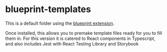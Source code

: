 # blueprint-templates

This is a default folder using the [blueprint extension](https://marketplace.visualstudio.com/items?itemName=teamchilla.blueprint).

Once installed, this allows you to premake template files ready for you to fill them in. 
For this version it is catered to React components in Typescript, and also includes Jest with React Testing Library and Storybook 
